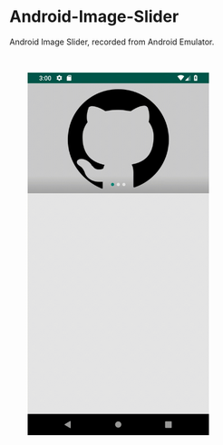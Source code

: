# Android-Image-Slider
Android Image Slider, recorded from Android Emulator.

<a href="url"><img src="https://raw.githubusercontent.com/MtsRovari/Android-Image-Slider/master/demo.gif" align="center" height="640" width="320" style="padding:32px"/>


